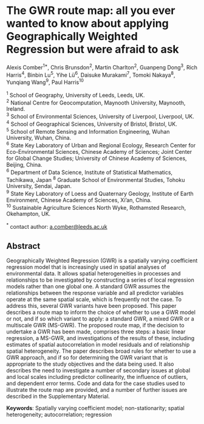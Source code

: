 # The GWR route map: all you ever wanted to know about applying Geographically Weighted Regression but were afraid to ask

Alexis Comber<sup>1*</sup>, Chris Brunsdon<sup>2</sup>, Martin Charlton<sup>2</sup>, Guanpeng Dong<sup>3</sup>, Rich Harris<sup>4</sup>, Binbin Lu<sup>5</sup>, Yihe Lü<sup>6</sup>, Daisuke Murakami<sup>7</sup>, Tomoki Nakaya<sup>8</sup>, Yunqiang Wang<sup>9</sup>, Paul Harris<sup>10</sup>

<sup>1</sup> School of Geography, University of Leeds, Leeds, UK.\
<sup>2</sup> National Centre for Geocomputation, Maynooth University, Maynooth, Ireland.\
<sup>3</sup> School of Environmental Sciences, University of Liverpool, Liverpool, UK.\
<sup>4</sup> School of Geographical Sciences, University of Bristol, Bristol, UK.\
<sup>5</sup> School of Remote Sensing and Information Engineering, Wuhan University, Wuhan, China.\
<sup>6</sup> State Key Laboratory of Urban and Regional Ecology, Research Center for Eco-Environmental Sciences, Chinese Academy of Sciences; Joint Center for Global Change Studies; University of Chinese Academy of Sciences, Beijing, China.\
<sup>6</sup> Department of Data Science, Institute of Statistical Mathematics, Tachikawa, Japan
<sup>8</sup> Graduate School of Environmental Studies, Tohoku University, Sendai, Japan.\
<sup>9</sup> State Key Laboratory of Loess and Quaternary Geology, Institute of Earth Environment, Chinese Academy of Sciences, Xi’an, China.\
<sup>10</sup> Sustainable Agriculture Sciences North Wyke, Rothamsted Research, Okehampton, UK.

<sup>*</sup> contact author: a.comber@leeds.ac.uk

## Abstract

Geographically Weighted Regression (GWR) is a spatially varying coefficient regression model that is increasingly used in spatial analyses of environmental data. It allows spatial heterogeneities in processes and relationships to be investigated by constructing a series of local regression models rather than one global one. A standard GWR assumes the relationships between the response variable and all predictor variables operate at the same spatial scale, which is frequently not the case. To address this, several GWR variants have been proposed. This paper describes a route map to inform the choice of whether to use a GWR model or not, and if so which variant to apply: a standard GWR, a mixed GWR or a multiscale GWR (MS-GWR). The proposed route map, if the decision to undertake a GWR has been made, comprises three steps: a basic linear regression, a MS-GWR, and investigations of the results of these, including estimates of spatial autocorrelation in model residuals and of relationship spatial heterogeneity. The paper describes broad rules for whether to use a GWR approach, and if so for determining the GWR variant that is appropriate to the study objectives and the data being used. It also describes the need to investigate a number of secondary issues at global and local scales including predictor collinearity, the influence of outliers, and dependent error terms. Code and data for the case studies used to illustrate the route map are provided, and a number of further issues are described in the Supplementary Material.

**Keywords**: Spatially varying coefficient model; non-stationarity; spatial heterogeneity; autocorrelation; regression
